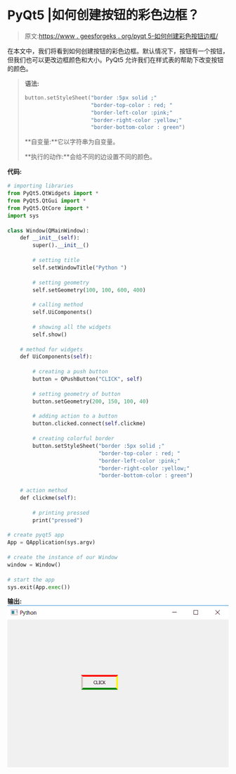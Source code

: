 # PyQt5 |如何创建按钮的彩色边框？

> 原文:[https://www . geesforgeks . org/pyqt 5-如何创建彩色按钮边框/](https://www.geeksforgeeks.org/pyqt5-how-to-create-colorful-border-of-push-button/)

在本文中，我们将看到如何创建按钮的彩色边框。默认情况下，按钮有一个按钮，但我们也可以更改边框颜色和大小。PyQt5 允许我们在样式表的帮助下改变按钮的颜色。

> **语法:**
> 
> ```py
> button.setStyleSheet("border :5px solid ;"
>                      "border-top-color : red; "
>                      "border-left-color :pink;"
>                      "border-right-color :yellow;"
>                      "border-bottom-color : green")
> 
> ```
> 
> **自变量:**它以字符串为自变量。
> 
> **执行的动作:**会给不同的边设置不同的颜色。

**代码:**

```py
# importing libraries
from PyQt5.QtWidgets import * 
from PyQt5.QtGui import * 
from PyQt5.QtCore import * 
import sys

class Window(QMainWindow):
    def __init__(self):
        super().__init__()

        # setting title
        self.setWindowTitle("Python ")

        # setting geometry
        self.setGeometry(100, 100, 600, 400)

        # calling method
        self.UiComponents()

        # showing all the widgets
        self.show()

    # method for widgets
    def UiComponents(self):

        # creating a push button
        button = QPushButton("CLICK", self)

        # setting geometry of button
        button.setGeometry(200, 150, 100, 40)

        # adding action to a button
        button.clicked.connect(self.clickme)

        # creating colorful border
        button.setStyleSheet("border :5px solid ;"
                             "border-top-color : red; "
                             "border-left-color :pink;"
                             "border-right-color :yellow;"
                             "border-bottom-color : green")

    # action method
    def clickme(self):

        # printing pressed
        print("pressed")

# create pyqt5 app
App = QApplication(sys.argv)

# create the instance of our Window
window = Window()

# start the app
sys.exit(App.exec())
```

**输出:**
![](img/439773813c78819ae68cca066b038f45.png)
